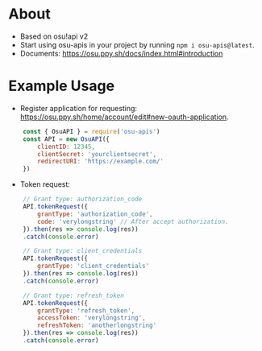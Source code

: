 # About
- Based on osu!api v2
- Start using osu-apis in your project by running `npm i osu-apis@latest`.
- Documents: https://osu.ppy.sh/docs/index.html#introduction
# Example Usage
- Register application for requesting: https://osu.ppy.sh/home/account/edit#new-oauth-application.
```js 
    const { OsuAPI } = require('osu-apis')
    const API = new OsuAPI({
        clientID: 12345,
        clientSecret: 'yourclientsecret',
        redirectURI: 'https://example.com/'
    })
```
- Token request:
```js
    // Grant type: authorization_code
    API.tokenRequest({
        grantType: 'authorization_code',
        code: 'verylongstring' // After accept authorization.
    }).then(res => console.log(res))
    .catch(console.error)

    // Grant type: client_credentials
    API.tokenRequest({
        grantType: 'client_credentials'
    }).then(res => console.log(res))
    .catch(console.error)

    // Grant type: refresh_token
    API.tokenRequest({
        grantType: 'refresh_token',
        accessToken: 'verylongstring',
        refreshToken: 'anotherlongstring'
    }).then(res => console.log(res))
    .catch(console.error)
```
